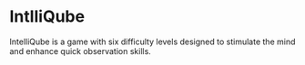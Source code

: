 # IntlliQube
IntelliQube is a game with six difficulty levels designed to stimulate the mind and enhance quick observation skills.

